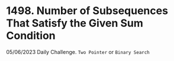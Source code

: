 # 1498. Number of Subsequences That Satisfy the Given Sum Condition

05/06/2023 Daily Challenge. `Two Pointer` or `Binary Search`
